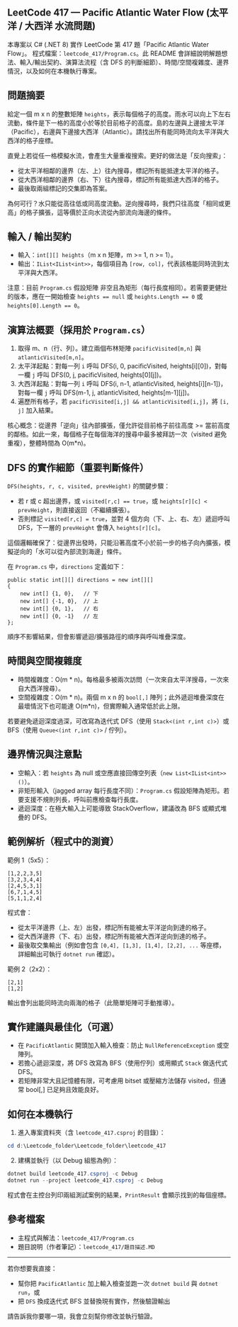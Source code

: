 ## LeetCode 417 — Pacific Atlantic Water Flow (太平洋 / 大西洋 水流問題)

本專案以 C# (.NET 8) 實作 LeetCode 第 417 題「Pacific Atlantic Water Flow」。
程式檔案：`leetcode_417/Program.cs`。此 README 會詳細說明解題想法、輸入/輸出契約、演算法流程（含 DFS 的判斷細節）、時間/空間複雜度、邊界情況，以及如何在本機執行專案。

## 問題摘要

給定一個 m x n 的整數矩陣 `heights`，表示每個格子的高度。雨水可以向上下左右流動，條件是下一格的高度小於等於目前格子的高度。島的左邊與上邊接太平洋（Pacific），右邊與下邊接大西洋（Atlantic）。請找出所有能同時流向太平洋與大西洋的格子座標。

直覺上若從任一格模擬水流，會產生大量重複搜索。更好的做法是「反向搜索」：

- 從太平洋相鄰的邊界（左、上）往內搜尋，標記所有能抵達太平洋的格子。
- 從大西洋相鄰的邊界（右、下）往內搜尋，標記所有能抵達大西洋的格子。
- 最後取兩組標記的交集即為答案。

為何可行？水只能從高往低或同高度流動。逆向搜尋時，我們只往高度「相同或更高」的格子擴張，這等價於正向水流從內部流向海邊的條件。

## 輸入 / 輸出契約

- 輸入：`int[][] heights`（m x n 矩陣，m >= 1, n >= 1）。
- 輸出：`IList<IList<int>>`，每個項目為 `[row, col]`，代表該格能同時流到太平洋與大西洋。

注意：目前 `Program.cs` 假設矩陣 非空且為矩形（每行長度相同）。若需要更健壯的版本，應在一開始檢查 `heights == null` 或 `heights.Length == 0` 或 `heights[0].Length == 0`。

## 演算法概要（採用於 `Program.cs`）

1. 取得 m、n（行、列）。建立兩個布林矩陣 `pacificVisited[m,n]` 與 `atlanticVisited[m,n]`。
2. 太平洋起點：對每一列 `i` 呼叫 DFS(i, 0, pacificVisited, heights[i][0])，對每一欄 `j` 呼叫 DFS(0, j, pacificVisited, heights[0][j])。
3. 大西洋起點：對每一列 `i` 呼叫 DFS(i, n-1, atlanticVisited, heights[i][n-1])，對每一欄 `j` 呼叫 DFS(m-1, j, atlanticVisited, heights[m-1][j])。
4. 遍歷所有格子，若 `pacificVisited[i,j] && atlanticVisited[i,j]`，將 `[i, j]` 加入結果。

核心概念：從邊界「逆向」往內部擴張，僅允許從目前格子前往高度 >= 當前高度的鄰格。如此一來，每個格子在每個海洋的搜尋中最多被拜訪一次（visited 避免重複），整體時間為 O(m*n)。

## DFS 的實作細節（重要判斷條件）

`DFS(heights, r, c, visited, prevHeight)` 的關鍵步驟：

- 若 r 或 c 超出邊界，或 `visited[r,c] == true`，或 `heights[r][c] < prevHeight`，則直接返回（不繼續擴張）。
- 否則標記 `visited[r,c] = true`，並對 4 個方向（下、上、右、左）遞迴呼叫 DFS，下一層的 `prevHeight` 會傳入 `heights[r][c]`。

這個邏輯確保了：從邊界出發時，只能沿著高度不小於前一步的格子向內擴張，模擬逆向的「水可以從內部流到海邊」條件。

在 `Program.cs` 中，`directions` 定義如下：

```
public static int[][] directions = new int[][]
{
    new int[] {1, 0},   // 下
    new int[] {-1, 0},  // 上
    new int[] {0, 1},   // 右
    new int[] {0, -1}   // 左
};
```

順序不影響結果，但會影響遞迴/擴張路徑的順序與呼叫堆疊深度。

## 時間與空間複雜度

- 時間複雜度：O(m * n)。每格最多被兩次訪問（一次來自太平洋搜尋，一次來自大西洋搜尋）。
- 空間複雜度：O(m * n)。兩個 m x n 的 `bool[,]` 陣列；此外遞迴堆疊深度在最壞情況下也可能達 O(m*n)，但實際輸入通常低於此上限。

若要避免遞迴深度過深，可改寫為迭代式 DFS（使用 `Stack<(int r,int c)>`）或 BFS（使用 `Queue<(int r,int c)>` / 佇列）。

## 邊界情況與注意點

- 空輸入：若 `heights` 為 null 或空應直接回傳空列表（`new List<IList<int>>()`）。
- 非矩形輸入（jagged array 每行長度不同）：`Program.cs` 假設矩陣為矩形。若要支援不規則列長，呼叫前應檢查每行長度。
- 遞迴深度：在極大輸入上可能導致 StackOverflow，建議改為 BFS 或顯式堆疊的 DFS。

## 範例解析（程式中的測資）

範例 1（5x5）：

```
[1,2,2,3,5]
[3,2,3,4,4]
[2,4,5,3,1]
[6,7,1,4,5]
[5,1,1,2,4]
```

程式會：

- 從太平洋邊界（上、左）出發，標記所有能被太平洋逆向到達的格子。
- 從大西洋邊界（下、右）出發，標記所有能被大西洋逆向到達的格子。
- 最後取交集輸出（例如會包含 `[0,4], [1,3], [1,4], [2,2], ...` 等座標，詳細輸出可執行 `dotnet run` 確認）。

範例 2（2x2）：

```
[2,1]
[1,2]
```

輸出會列出能同時流向兩海的格子（此簡單矩陣可手動推導）。

## 實作建議與最佳化（可選）

- 在 `PacificAtlantic` 開頭加入輸入檢查：防止 `NullReferenceException` 或空陣列。
- 若擔心遞迴深度，將 DFS 改寫為 BFS（使用佇列）或用顯式 `Stack` 做迭代式 DFS。
- 若矩陣非常大且記憶體有限，可考慮用 bitset 或壓縮方法儲存 visited，但通常 bool[,] 已足夠且效能良好。

## 如何在本機執行

1. 進入專案資料夾（含 `leetcode_417.csproj` 的目錄）：

```powershell
cd d:\Leetcode_folder\Leetcode_folder\leetcode_417
```

2. 建構並執行（以 Debug 組態為例）：

```powershell
dotnet build leetcode_417.csproj -c Debug
dotnet run --project leetcode_417.csproj -c Debug
```

程式會在主控台列印兩組測試案例的結果，`PrintResult` 會顯示找到的每個座標。

## 參考檔案

- 主程式與解法：`leetcode_417/Program.cs`
- 題目說明（作者筆記）：`leetcode_417/題目描述.MD`

---

若你想要我直接：

- 幫你把 `PacificAtlantic` 加上輸入檢查並跑一次 `dotnet build` 與 `dotnet run`，或
- 把 `DFS` 換成迭代式 BFS 並替換現有實作，然後驗證輸出

請告訴我你要哪一項，我會立刻幫你修改並執行驗證。 
